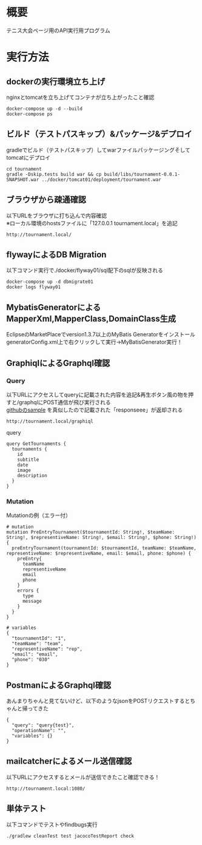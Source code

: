 # 概要
テニス大会ページ用のAPI実行用プログラム
# 実行方法
## dockerの実行環境立ち上げ
nginxとtomcatを立ち上げてコンテナが立ち上がったこと確認
```
docker-compose up -d --build
docker-compose ps
```
## ビルド（テストパスキップ）&パッケージ&デプロイ
gradleでビルド（テストパスキップ）してwarファイルパッケージングそしてtomcatにデプロイ
```
cd tournament
gradle -Dskip.tests build war && cp build/libs/tournament-0.0.1-SNAPSHOT.war ../docker/tomcat01/deployment/tournament.war
```
## ブラウザから疎通確認
以下URLをブラウザに打ち込んで内容確認  
※ローカル環境のhostsファイルに「127.0.0.1 tournament.local」を追記
```
http://tournament.local/
```
## flywayによるDB Migration
以下コマンド実行で./docker/flyway01/sql配下のsqlが反映される
```
docker-compose up -d dbmigrate01
docker logs flyway01
```
## MybatisGeneratorによるMapperXml,MapperClass,DomainClass生成
EclipseのMarketPlaceでversion1.3.7以上のMyBatis Generatorをインストール  
generatorConfig.xml上で右クリックして実行→MyBatisGenerator実行！
## GraphiqlによるGraphql確認
### Query
以下URLにアクセスしてqueryに記載された内容を追記&再生ボタン風の物を押すと/graphqlにPOST通信が飛び実行される  
[githubのsample](https://github.com/graphql-java/graphql-spring-boot/blob/master/example/src/main/java/com/embedler/moon/graphql/boot/sample/ApplicationBootConfiguratisampleon.java) を真似したので記載された「responseee」が返却される
```
http://tournament.local/graphiql
```
query
```
query GetTournaments {
  tournaments {
    id
    subtitle
    date
    image
    description
  }
}
```
### Mutation
Mutationの例（エラー付）

```
# mutation
mutation PreEntryTournament($tournamentId: String!, $teamName: String!, $representiveName: String!, $email: String!, $phone: String!) {
  preEntryTournament(tournamentId: $tournamentId, teamName: $teamName, representiveName: $representiveName, email: $email, phone: $phone) {
    preEntry{
      teamName
      representiveName
      email
      phone
    }
    errors {
      type
      message
    }
  }
}

# variables
{
  "tournamentId": "1",
  "teamName": "team",
  "representiveName": "rep",
  "email": "email",
  "phone": "030"
}
```

## PostmanによるGraphql確認
あんまりちゃんと見てないけど、以下のようなjsonをPOSTリクエストするとちゃんと帰ってきた
```
{
  "query": "query{test}",
  "operationName": "",
  "variables": {}
}
```

## mailcatcherによるメール送信確認
以下URLにアクセスするとメールが送信できたこと確認できる！

```
http://tournament.local:1080/
```

## 単体テスト
以下コマンドでテストやfindbugs実行

```
./gradlew cleanTest test jacocoTestReport check
```

